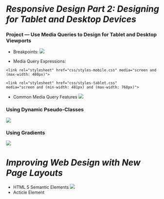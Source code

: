 # _Responsive Design Part 2: Designing for Tablet and Desktop Devices_


### Project — Use Media Queries to Design for Tablet and Desktop Viewports
-  Breakpoints:
![](https://uphinh.vn/images/2022/03/08/7d1278c02c605a8813f59a74a29ed59b.png)

- Media Query Expressions:
```
<link rel="stylesheet" href="css/styles-mobile.css" media="screen and (max-width: 480px)">
```
```
<link rel="stylesheet" href="css/styles-tablet.css" 
media="screen and (min-width: 481px) and (max-width: 768px)">
```
- Common Media Query Features
![](https://uphinh.vn/images/2022/03/08/6634e304b24411fcbc99d86762c57207.png)
### Using Dynamic Pseudo-Classes

![](https://uphinh.vn/images/2022/03/08/8c131d7aa2b215c63d7cd167a5c3cdf1.png)
### Using Gradients
![](https://uphinh.vn/images/2022/03/08/a444d0a427bdbe6c6f5e409d6d1220fe.png)

# _Improving Web Design with New Page Layouts_
- HTML 5 Semantic Elements
![](https://uphinh.vn/images/2022/03/08/64d86e13291522aba4d5a7a47176c5b7.png)
- Acticle Element
